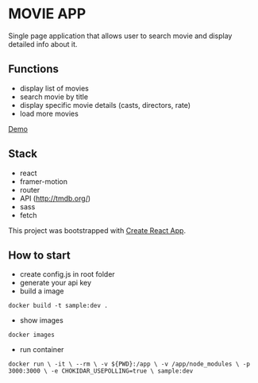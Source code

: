 # MOVIE APP
Single page application that allows user to search movie and display detailed info about it.

## Functions
- display list of movies
- search movie by title
- display specific movie details (casts, directors, rate)
- load more movies

[Demo](https://github.com/facebook/create-react-app)

## Stack

- react
- framer-motion
- router
- API (http://tmdb.org/) 
- sass
- fetch 


This project was bootstrapped with [Create React App](https://github.com/facebook/create-react-app).

## How to start

- create config.js in root folder
- generate your api key 
- build a image

 `docker build -t sample:dev .`

 - show images

 `docker images`

- run container 

`docker run \
    -it \
    --rm \
    -v ${PWD}:/app \
    -v /app/node_modules \
    -p 3000:3000 \
    -e CHOKIDAR_USEPOLLING=true \
    sample:dev
  `